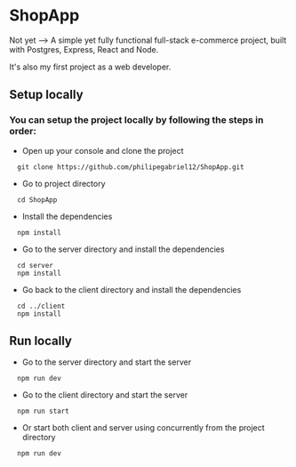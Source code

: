 # ShopApp

Not yet --> A simple yet fully functional full-stack e-commerce project, built with Postgres, Express, React and Node.

It's also my first project as a web developer.

## Setup locally

### You can setup the project locally by following the steps in order:

* Open up your console and clone the project
```
  git clone https://github.com/philipegabriel12/ShopApp.git
```
* Go to project directory
```shell
  cd ShopApp
```
* Install the dependencies
```
  npm install
```
* Go to the server directory and install the dependencies
```shell
  cd server
  npm install
```
* Go back to the client directory and install the dependencies
```shell
  cd ../client
  npm install
```

## Run locally
* Go to the server directory and start the server
```
  npm run dev
```
* Go to the client directory and start the server
```
  npm run start
```
* Or start both client and server using concurrently from the project directory
```
  npm run dev
```

